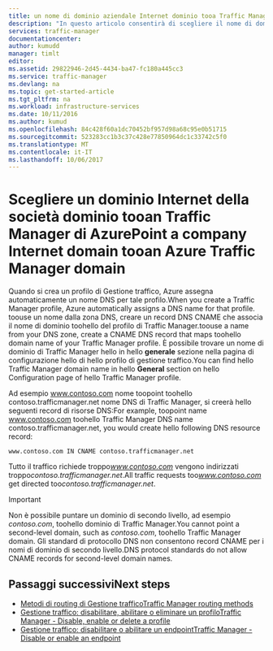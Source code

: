 ```yaml
---
title: un nome di dominio aziendale Internet dominio tooa Traffic Manager aaaPoint | Documenti Microsoft
description: "In questo articolo consentirà di scegliere il nome di dominio della società dominio nome tooa Traffic Manager."
services: traffic-manager
documentationcenter: 
author: kumudd
manager: timlt
editor: 
ms.assetid: 29822946-2d45-4434-ba47-fc180a445cc3
ms.service: traffic-manager
ms.devlang: na
ms.topic: get-started-article
ms.tgt_pltfrm: na
ms.workload: infrastructure-services
ms.date: 10/11/2016
ms.author: kumud
ms.openlocfilehash: 84c428f60a1dc70452bf957d98a68c95e0b51715
ms.sourcegitcommit: 523283cc1b3c37c428e77850964dc1c33742c5f0
ms.translationtype: MT
ms.contentlocale: it-IT
ms.lasthandoff: 10/06/2017
---
```

# <a name="point-a-company-internet-domain-tooan-azure-traffic-manager-domain"></a><span data-ttu-id="a8aa6-103">Scegliere un dominio Internet della società dominio tooan Traffic Manager di Azure</span><span class="sxs-lookup"><span data-stu-id="a8aa6-103">Point a company Internet domain tooan Azure Traffic Manager domain</span></span>

<span data-ttu-id="a8aa6-104">Quando si crea un profilo di Gestione traffico, Azure assegna automaticamente un nome DNS per tale profilo.</span><span class="sxs-lookup"><span data-stu-id="a8aa6-104">When you create a Traffic Manager profile, Azure automatically assigns a DNS name for that profile.</span></span> <span data-ttu-id="a8aa6-105">toouse un nome dalla zona DNS, creare un record DNS CNAME che associa il nome di dominio toohello del profilo di Traffic Manager.</span><span class="sxs-lookup"><span data-stu-id="a8aa6-105">toouse a name from your DNS zone, create a CNAME DNS record that maps toohello domain name of your Traffic Manager profile.</span></span> <span data-ttu-id="a8aa6-106">È possibile trovare un nome di dominio di Traffic Manager hello in hello **generale** sezione nella pagina di configurazione hello di hello profilo di gestione traffico.</span><span class="sxs-lookup"><span data-stu-id="a8aa6-106">You can find hello Traffic Manager domain name in hello **General** section on hello Configuration page of hello Traffic Manager profile.</span></span>

<span data-ttu-id="a8aa6-107">Ad esempio www.contoso.com nome toopoint toohello contoso.trafficmanager.net nome DNS di Traffic Manager, si creerà hello seguenti record di risorse DNS:</span><span class="sxs-lookup"><span data-stu-id="a8aa6-107">For example, toopoint name www.contoso.com toohello Traffic Manager DNS name contoso.trafficmanager.net, you would create hello following DNS resource record:</span></span>

    www.contoso.com IN CNAME contoso.trafficmanager.net

<span data-ttu-id="a8aa6-108">Tutto il traffico richiede troppo*www.contoso.com* vengono indirizzati troppo*contoso.trafficmanager.net*.</span><span class="sxs-lookup"><span data-stu-id="a8aa6-108">All traffic requests too*www.contoso.com* get directed too*contoso.trafficmanager.net*.</span></span>

> [!IMPORTANT]
> <span data-ttu-id="a8aa6-109">Non è possibile puntare un dominio di secondo livello, ad esempio *contoso.com*, toohello dominio di Traffic Manager.</span><span class="sxs-lookup"><span data-stu-id="a8aa6-109">You cannot point a second-level domain, such as *contoso.com*, toohello Traffic Manager domain.</span></span> <span data-ttu-id="a8aa6-110">Gli standard di protocollo DNS non consentono record CNAME per i nomi di dominio di secondo livello.</span><span class="sxs-lookup"><span data-stu-id="a8aa6-110">DNS protocol standards do not allow CNAME records for second-level domain names.</span></span>

## <a name="next-steps"></a><span data-ttu-id="a8aa6-111">Passaggi successivi</span><span class="sxs-lookup"><span data-stu-id="a8aa6-111">Next steps</span></span>

* [<span data-ttu-id="a8aa6-112">Metodi di routing di Gestione traffico</span><span class="sxs-lookup"><span data-stu-id="a8aa6-112">Traffic Manager routing methods</span></span>](traffic-manager-routing-methods.md)
* [<span data-ttu-id="a8aa6-113">Gestione traffico: disabilitare, abilitare o eliminare un profilo</span><span class="sxs-lookup"><span data-stu-id="a8aa6-113">Traffic Manager - Disable, enable or delete a profile</span></span>](disable-enable-or-delete-a-profile.md)
* [<span data-ttu-id="a8aa6-114">Gestione traffico: disabilitare o abilitare un endpoint</span><span class="sxs-lookup"><span data-stu-id="a8aa6-114">Traffic Manager - Disable or enable an endpoint</span></span>](disable-or-enable-an-endpoint.md)
